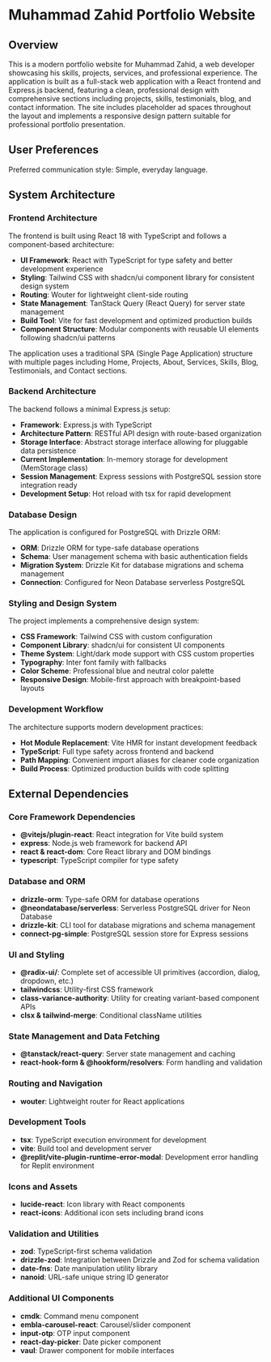 # Muhammad Zahid Portfolio Website

## Overview
This is a modern portfolio website for Muhammad Zahid, a web developer showcasing his skills, projects, services, and professional experience. The application is built as a full-stack web application with a React frontend and Express.js backend, featuring a clean, professional design with comprehensive sections including projects, skills, testimonials, blog, and contact information. The site includes placeholder ad spaces throughout the layout and implements a responsive design pattern suitable for professional portfolio presentation.

## User Preferences
Preferred communication style: Simple, everyday language.

## System Architecture

### Frontend Architecture
The frontend is built using React 18 with TypeScript and follows a component-based architecture:
- **UI Framework**: React with TypeScript for type safety and better development experience
- **Styling**: Tailwind CSS with shadcn/ui component library for consistent design system
- **Routing**: Wouter for lightweight client-side routing
- **State Management**: TanStack Query (React Query) for server state management
- **Build Tool**: Vite for fast development and optimized production builds
- **Component Structure**: Modular components with reusable UI elements following shadcn/ui patterns

The application uses a traditional SPA (Single Page Application) structure with multiple pages including Home, Projects, About, Services, Skills, Blog, Testimonials, and Contact sections.

### Backend Architecture
The backend follows a minimal Express.js setup:
- **Framework**: Express.js with TypeScript
- **Architecture Pattern**: RESTful API design with route-based organization
- **Storage Interface**: Abstract storage interface allowing for pluggable data persistence
- **Current Implementation**: In-memory storage for development (MemStorage class)
- **Session Management**: Express sessions with PostgreSQL session store integration ready
- **Development Setup**: Hot reload with tsx for rapid development

### Database Design
The application is configured for PostgreSQL with Drizzle ORM:
- **ORM**: Drizzle ORM for type-safe database operations
- **Schema**: User management schema with basic authentication fields
- **Migration System**: Drizzle Kit for database migrations and schema management
- **Connection**: Configured for Neon Database serverless PostgreSQL

### Styling and Design System
The project implements a comprehensive design system:
- **CSS Framework**: Tailwind CSS with custom configuration
- **Component Library**: shadcn/ui for consistent UI components
- **Theme System**: Light/dark mode support with CSS custom properties
- **Typography**: Inter font family with fallbacks
- **Color Scheme**: Professional blue and neutral color palette
- **Responsive Design**: Mobile-first approach with breakpoint-based layouts

### Development Workflow
The architecture supports modern development practices:
- **Hot Module Replacement**: Vite HMR for instant development feedback
- **TypeScript**: Full type safety across frontend and backend
- **Path Mapping**: Convenient import aliases for cleaner code organization
- **Build Process**: Optimized production builds with code splitting

## External Dependencies

### Core Framework Dependencies
- **@vitejs/plugin-react**: React integration for Vite build system
- **express**: Node.js web framework for backend API
- **react & react-dom**: Core React library and DOM bindings
- **typescript**: TypeScript compiler for type safety

### Database and ORM
- **drizzle-orm**: Type-safe ORM for database operations
- **@neondatabase/serverless**: Serverless PostgreSQL driver for Neon Database
- **drizzle-kit**: CLI tool for database migrations and schema management
- **connect-pg-simple**: PostgreSQL session store for Express sessions

### UI and Styling
- **@radix-ui/**: Complete set of accessible UI primitives (accordion, dialog, dropdown, etc.)
- **tailwindcss**: Utility-first CSS framework
- **class-variance-authority**: Utility for creating variant-based component APIs
- **clsx & tailwind-merge**: Conditional className utilities

### State Management and Data Fetching
- **@tanstack/react-query**: Server state management and caching
- **react-hook-form & @hookform/resolvers**: Form handling and validation

### Routing and Navigation
- **wouter**: Lightweight router for React applications

### Development Tools
- **tsx**: TypeScript execution environment for development
- **vite**: Build tool and development server
- **@replit/vite-plugin-runtime-error-modal**: Development error handling for Replit environment

### Icons and Assets
- **lucide-react**: Icon library with React components
- **react-icons**: Additional icon sets including brand icons

### Validation and Utilities
- **zod**: TypeScript-first schema validation
- **drizzle-zod**: Integration between Drizzle and Zod for schema validation
- **date-fns**: Date manipulation utility library
- **nanoid**: URL-safe unique string ID generator

### Additional UI Components
- **cmdk**: Command menu component
- **embla-carousel-react**: Carousel/slider component
- **input-otp**: OTP input component
- **react-day-picker**: Date picker component
- **vaul**: Drawer component for mobile interfaces